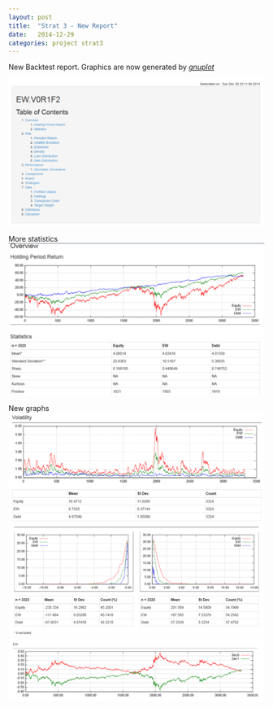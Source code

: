 ```yaml
---
layout: post
title:  "Strat 3 - New Report"
date:   2014-12-29
categories: project strat3
---
```


New Backtest report. Graphics are now generated by [*gnuplot*][6]

![1]

More statistics
![2]

New graphs
![3]
![4]
![5]


[1]: /assets/btt1.PNG
[2]: /assets/btt2.PNG
[3]: /assets/btt3.PNG
[4]: /assets/btt4.PNG
[5]: /assets/btt5.PNG

[6]: http://www.gnuplot.info/
